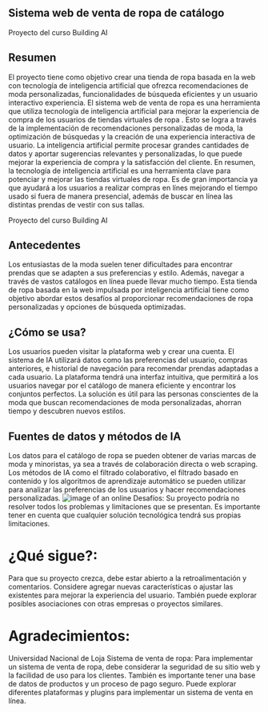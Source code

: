 ## Sistema web de venta de ropa de catálogo
Proyecto del curso Building AI
## Resumen
El proyecto tiene como objetivo crear una tienda de ropa basada en la web con tecnología de inteligencia artificial que ofrezca recomendaciones de moda personalizadas, funcionalidades de búsqueda eficientes y un usuario interactivo experiencia. 
El sistema web de venta de ropa es una herramienta que utiliza tecnología de inteligencia artificial para mejorar la experiencia de compra de los usuarios de tiendas virtuales de ropa . Esto se logra a través de la implementación de recomendaciones personalizadas de moda, la optimización de búsquedas y la creación de una experiencia interactiva de usuario. La inteligencia artificial permite procesar grandes cantidades de datos y aportar sugerencias relevantes y personalizadas, lo que puede mejorar la experiencia de compra y la satisfacción del cliente. 
En resumen, la tecnología de inteligencia artificial es una herramienta clave para potenciar y mejorar las tiendas virtuales de ropa. Es de gran importancia ya que ayudará a los  usuarios a realizar compras en línes mejorando el tiempo usado si fuera de manera presencial, además de buscar en línea las distintas prendas de vestir con sus tallas.

Proyecto del curso Building AI

## Antecedentes 
Los entusiastas de la moda suelen tener dificultades para encontrar prendas que se adapten a sus preferencias y estilo. Además, navegar a través de vastos catálogos en línea puede llevar mucho tiempo. Esta tienda de ropa basada en la web impulsada por inteligencia artificial tiene como objetivo abordar estos desafíos al proporcionar recomendaciones de ropa personalizadas y opciones de búsqueda optimizadas. 
## ¿Cómo se usa? 
Los usuarios pueden visitar la plataforma web y crear una cuenta. El sistema de IA utilizará datos como las preferencias del usuario, compras anteriores, e historial de navegación para recomendar prendas adaptadas a cada usuario. La plataforma tendrá una interfaz intuitiva, que permitirá a los usuarios navegar por el catálogo de manera eficiente y encontrar los conjuntos perfectos. La solución es útil para las personas conscientes de la moda que buscan recomendaciones de moda personalizadas, ahorran tiempo y descubren nuevos estilos.
## Fuentes de datos y métodos de IA 
Los datos para el catálogo de ropa se pueden obtener de varias marcas de moda y minoristas, ya sea a través de colaboración directa o web scraping. Los métodos de IA como el filtrado colaborativo, el filtrado basado en contenido y los algoritmos de aprendizaje automático se pueden utilizar para analizar las preferencias de los usuarios y hacer recomendaciones personalizadas.
![image of an online ](https://loyverse.com/sites/all/themes/loyversecom/images/industrie/es/fashion/boutique-pos.png)
Desafíos: Su proyecto podría no resolver todos los problemas y limitaciones que se presentan. Es importante tener en cuenta que cualquier solución tecnológica tendrá sus propias limitaciones.

# ¿Qué sigue?: 
Para que su proyecto crezca, debe estar abierto a la retroalimentación y comentarios. Considere agregar nuevas características o ajustar las existentes para mejorar la experiencia del usuario. También puede explorar posibles asociaciones con otras empresas o proyectos similares.

# Agradecimientos:
Universidad Nacional de Loja
Sistema de venta de ropa: Para implementar un sistema de venta de ropa, debe considerar la seguridad de su sitio web y la facilidad de uso para los clientes. También es importante tener una base de datos de productos y un proceso de pago seguro. Puede explorar diferentes plataformas y plugins para implementar un sistema de venta en línea.
